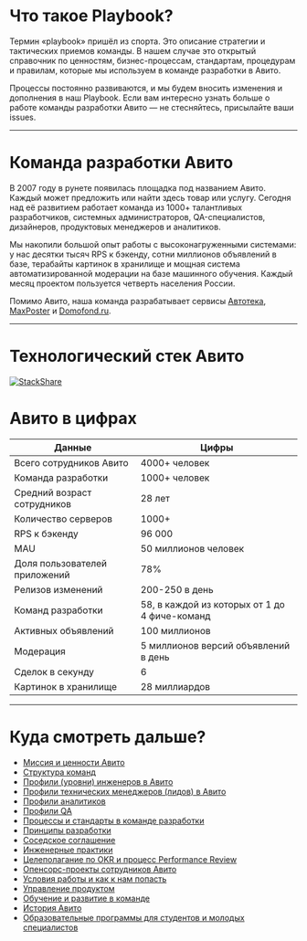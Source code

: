 # Что такое Playbook?

Термин «playbook» пришёл из спорта. Это описание стратегии и тактических приемов команды. В нашем случае это открытый справочник по ценностям, бизнес-процессам, стандартам, процедурам и правилам, которые мы используем в команде разработки в Авито.

Процессы постоянно развиваются, и мы будем вносить изменения и дополнения в наш Playbook. Если вам интересно узнать больше о работе команды разработки Авито — не стесняйтесь, присылайте ваши issues.

***

# Команда разработки Авито
В 2007 году в рунете появилась площадка под названием Авито. Каждый может предложить или найти здесь товар или услугу. Сегодня над её развитием работает команда из 1000+ талантливых разработчиков, системных администраторов, QA-специалистов, дизайнеров, продуктовых менеджеров и аналитиков.

Мы накопили большой опыт работы с высоконагруженными системами: у нас десятки тысяч RPS к бэкенду, сотни миллионов объявлений в базе, терабайты картинок в хранилище и мощная система автоматизированной модерации на базе машинного обучения. Каждый месяц проектом пользуется четверть населения России.

Помимо Авито, наша команда разрабатывает сервисы [Автотека](https://autoteka.ru/), [MaxPoster](https://maxposter.ru) и [Domofond.ru](https://www.domofond.ru/).

***
# Технологический стек Авито
[![StackShare](https://img.shields.io/badge/tech-stack-0690fa.svg?style=flat)](https://stackshare.io/avito/avito)

# Авито в цифрах 

Данные  | Цифры 
------------- | -------------
Всего сотрудников Авито	| 4000+ человек	
Команда разработки | 1000+ человек
Средний возраст сотрудников | 28 лет
Количество серверов	| 1000+	
RPS к бэкенду	 | 96 000	
MAU	 | 50 миллионов человек
Доля пользователей приложений | 78%
Релизов изменений | 200-250 в день
Команд разработки | 58, в каждой из которых от 1 до 4 фиче-команд 
Активных объявлений	| 100 миллионов
Модерация	| 5 миллионов версий объявлений в день
Сделок в секунду | 6
Картинок в хранилище | 28 миллиардов
***


# Куда смотреть дальше? 

- [Миссия и ценности Авито](https://github.com/anklimashenko/playbookBPA/blob/master/mission-and-values.md)
- [Структура команд](https://github.com/anklimashenko/playbookBPA/blob/master/structure.md)
- [Профили (уровни) инженеров в Авито](https://github.com/anklimashenko/playbookBPA/blob/master/developer-profile.md)
- [Профили технических менеджеров (лидов) в Авито](https://github.com/anklimashenko/playbookBPA/blob/master/techlead-profile.md)
- [Профили аналитиков](https://github.com/anklimashenko/playbookBPA/blob/master/analytics-levels.md)
- [Профили QA](https://github.com/anklimashenko/playbookBPA/blob/master/QA-profile.md)
- [Процессы и стандарты в команде разработки](https://github.com/anklimashenko/playbookBPA/blob/master/processes-and-standards.md)
- [Принципы разработки](https://github.com/anklimashenko/playbookBPA/blob/master/development-principles.md)
- [Соседское соглашение](https://github.com/anklimashenko/playbookBPA/blob/master/neighborhood-agreement.md)
- [Инженерные практики](https://github.com/anklimashenko/playbookBPA/blob/master/avito-developer-practice.md)
- [Целеполагание по OKR и процесс Performance Review](https://github.com/anklimashenko/playbookBPA/blob/master/goal-setting.md)
- [Опенсорс-проекты сотрудников Авито](https://github.com/anklimashenko/playbookBPA/blob/master/avito-open-source.md) 
- [Условия работы и как к нам попасть](https://github.com/anklimashenko/playbookBPA/blob/master/recruitment-and-office.md) 
- [Управление продуктом](https://github.com/anklimashenko/playbookBPA/blob/master/product-management.md)
- [Обучение и развитие в команде](https://github.com/anklimashenko/playbookBPA/blob/master/training-and-development.md) 
- [История Авито](https://github.com/anklimashenko/playbookBPA/blob/master/avito-history.md)
- [Образовательные программы для студентов и молодых специалистов](https://github.com/anklimashenko/playbookBPA/blob/master/students.md)

